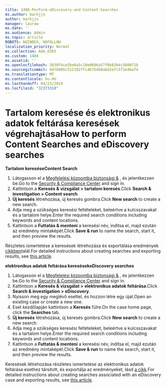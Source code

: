 ```yaml
---
title: 1488-PerForm-eDiscovery-and-Content-Searches
ms.author: markjjo
author: markjjo
manager: lauraw
ms.date: ''
ms.audience: Admin
ms.topic: article
ROBOTS: NOINDEX, NOFOLLOW
localization_priority: Normal
ms.collection: Adm_O365
ms.custom: 1488
ms.assetid: ''
ms.openlocfilehash: 5830f4ce5be6a5c10e0696a57f0b83b4c5606f2b
ms.sourcegitcommit: 9d78905c512192ffc4675468abd2efc5f2e4baf4
ms.translationtype: MT
ms.contentlocale: hu-HU
ms.lasthandoff: 04/23/2019
ms.locfileid: "32373318"
---
```

# <a name="how-to-perform-content-searches-and-ediscovery-searches"></a><span data-ttu-id="a876f-102">Tartalom keresése és elektronikus adatok feltárása keresések végrehajtása</span><span class="sxs-lookup"><span data-stu-id="a876f-102">How to perform Content Searches and eDiscovery searches</span></span>

<span data-ttu-id="a876f-103">**Tartalom keresése**</span><span class="sxs-lookup"><span data-stu-id="a876f-103">**Content Search**</span></span>

1. <span data-ttu-id="a876f-104">Látogasson el a [Megfelelési központba biztonsági &](https://protection.office.com) , és jelentkezzen be.</span><span class="sxs-lookup"><span data-stu-id="a876f-104">Go to the [Security & Compliance Center](https://protection.office.com) and sign in.</span></span>
2. <span data-ttu-id="a876f-105">Kattintson a **Keresés & vizsgálat > tartalom keresés**.</span><span class="sxs-lookup"><span data-stu-id="a876f-105">Click **Search & investigation > Content search**.</span></span>
3. <span data-ttu-id="a876f-106">**Új keresés** létrehozása, új keresés gombra.</span><span class="sxs-lookup"><span data-stu-id="a876f-106">Click **New search** to create a new search.</span></span>
4. <span data-ttu-id="a876f-107">Adja meg a szükséges keresési feltételeket, beleértve a kulcsszavakat és a tartalom helye.</span><span class="sxs-lookup"><span data-stu-id="a876f-107">Enter the required search conditions including keywords and content locations.</span></span>  
5. <span data-ttu-id="a876f-108">Kattintson a **Futtatás & menteni** a keresési név, indítsa el, majd ezután az eredmény mintaképét.</span><span class="sxs-lookup"><span data-stu-id="a876f-108">Click **Save & run** to name the search, start it, and then preview the results.</span></span> 
 
<span data-ttu-id="a876f-109">Részletes ismertetése a keresések létrehozása és exportálása eredmények [cikkben](https://docs.microsoft.com/office365/securitycompliance/content-search)talál.</span><span class="sxs-lookup"><span data-stu-id="a876f-109">For detailed instructions about creating searches and exporting results, see [this article](https://docs.microsoft.com/office365/securitycompliance/content-search).</span></span>

<span data-ttu-id="a876f-110">**elektronikus adatok feltárása keresések**</span><span class="sxs-lookup"><span data-stu-id="a876f-110">**eDiscovery searches**</span></span>

1. <span data-ttu-id="a876f-111">Látogasson el a [Megfelelési központba biztonsági &](https://protection.office.com) , és jelentkezzen be.</span><span class="sxs-lookup"><span data-stu-id="a876f-111">Go to the [Security & Compliance Center](https://protection.office.com) and sign in.</span></span>
2. <span data-ttu-id="a876f-112">Kattintson a **Keresés & vizsgálat > elektronikus adatok feltárása**.</span><span class="sxs-lookup"><span data-stu-id="a876f-112">Click **Search & investigation > eDiscovery**.</span></span>
3. <span data-ttu-id="a876f-113">Nyisson meg egy meglévő esettel, és hozzon létre egy újat.</span><span class="sxs-lookup"><span data-stu-id="a876f-113">Open an existing case or create a new one.</span></span>
4. <span data-ttu-id="a876f-114">Eset kezdőlapján kattintson a **Keresés** fülre.</span><span class="sxs-lookup"><span data-stu-id="a876f-114">On the case home page, click the **Searches** tab.</span></span>  
5. <span data-ttu-id="a876f-115">**Új keresés** létrehozása, új keresés gombra.</span><span class="sxs-lookup"><span data-stu-id="a876f-115">Click **New search** to create a new search.</span></span>
6. <span data-ttu-id="a876f-116">Adja meg a szükséges keresési feltételeket, beleértve a kulcsszavakat és a tartalom helye.</span><span class="sxs-lookup"><span data-stu-id="a876f-116">Enter the required search conditions including keywords and content locations.</span></span>  
7. <span data-ttu-id="a876f-117">Kattintson a **Futtatás & menteni** a keresési név, indítsa el, majd ezután az eredmény mintaképét.</span><span class="sxs-lookup"><span data-stu-id="a876f-117">Click **Save & run** to name the search, start it, and then preview the results.</span></span>

<span data-ttu-id="a876f-118">Keresések létrehozása részletes ismertetése az elektronikus adatok feltárása esethez társított, és exportálja az eredményeket, lásd [a cikk](https://docs.microsoft.com/office365/securitycompliance/ediscovery-cases).</span><span class="sxs-lookup"><span data-stu-id="a876f-118">For detailed instructions about creating searches associated with an eDiscovery case and exporting results, see [this article](https://docs.microsoft.com/office365/securitycompliance/ediscovery-cases).</span></span>